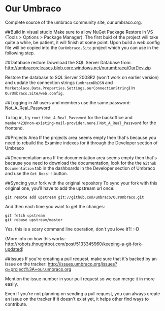 Our Umbraco
==========

Complete source of the umbraco community site, our.umbraco.org. 

##Build in visual studio
Make sure to allow NuGet Package Restore in VS (Tools > Options > Package Manager). The first buid of the project will take quite a while, be patient, it will finish at some point.
Upon build a web.config file will be copied into the `OurUmbraco.Site` project which you can use in the following step.

##Database restore
Download the SQL Server Database from: http://umbracoreleases.blob.core.windows.net/ourumbraco/OurDev.zip

Restore the database to SQL Server 2008R2 (won't work on earlier version) and update the connection strings (`umbracoDbDSN` and `Marketplace.Data.Properties.Settings.ourConnectionString`) in `OurUmbraco.Site/web.config`.

##Logging in
All users and members use the same password: Not_A_Real_Password

To log in, try `root` / `Not_A_Real_Password` for the backoffice and `member423@non-existing-mail-provider.none` / `Not_A_Real_Password` for the frontend.

##Projects Area
If the projects area seems empty then that's because you need to rebuild the Examine indexes for it through the Developer section of Umbraco

##Documentation area
If the documentation area seems empty then that's because you need to download the documentation, look for the the `Github Documentation` tab in the dashboards in the Developer section of Umbraco and use the `Get Docs!!` button.

##Syncing your fork with the original repository
To sync your fork with this original one, you'll have to add the upstream url once:

	git remote add upstream git://github.com/umbraco/OurUmbraco.git

And then each time you want to get the changes:

	git fetch upstream
	git rebase upstream/master

Yes, this is a scary command line operation, don't you love it?! :-D

(More info on how this works: http://robots.thoughtbot.com/post/5133345960/keeping-a-git-fork-updated)

##Issues
If you're creating a pull request, make sure that it's backed by an issue on the tracker: http://issues.umbraco.org/issues?q=project%3A+our.umbraco.org  

Mention the issue number in your pull request so we can merge it in more easily. 

Even if you're not planning on sending a pull request, you can always create an issue on the tracker if it doesn't exist yet, it helps other find ways to contribute.
